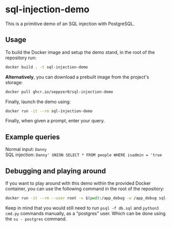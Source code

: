 # sql-injection-demo

This is a primitive demo of an SQL injection with PostgreSQL.

## Usage

To build the Docker image and setup the demo stand, in the root of the repository run:

```sh
docker build . -t sql-injection-demo
```

**Alternatively**, you can download a prebuilt image from the project's storage:

```sh
docker pull ghcr.io/seppzer0/sql-injection-demo
```

Finally, launch the demo using:

```sh
docker run -it --rm sql-injection-demo
```

Finally, when given a prompt, enter your query.

## Example queries

Normal input: `Danny`<br>
SQL injection: `Danny' UNION SELECT * FROM people WHERE isadmin = 'true`

## Debugging and playing around

If you want to play around with this demo within the provided Docker container, you can use the following command in the root of the repository:

```sh
docker run -it --rm --user root -v $(pwd):/app_debug -w /app_debug sql-injection-demo /bin/bash -c "service postgresql start && bash"
```

Keep in mind that you would still need to run `psql -f db.sql` and `python3 cmd.py` commands manually, as a "postgres" user. Which can be done using the `su - postgres` command.
